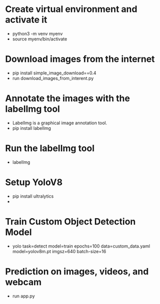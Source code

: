 # Create virtual environment and activate it

- python3 -m venv myenv
- source myenv/bin/activate

# Download images from the internet

- pip install simple_image_download==0.4
- run download_images_from_interent.py

# Annotate the images with the labelImg tool

- LabelImg is a graphical image annotation tool.
- pip install labelImg

# Run the labelImg tool

- labelImg

# Setup YoloV8

- pip install ultralytics
-

# Train Custom Object Detection Model

- yolo task=detect model=train epochs=100 data=custom_data.yaml model=yolov8m.pt imgsz=640 batch-size=16

# Prediction on images, videos, and webcam

- run app.py

